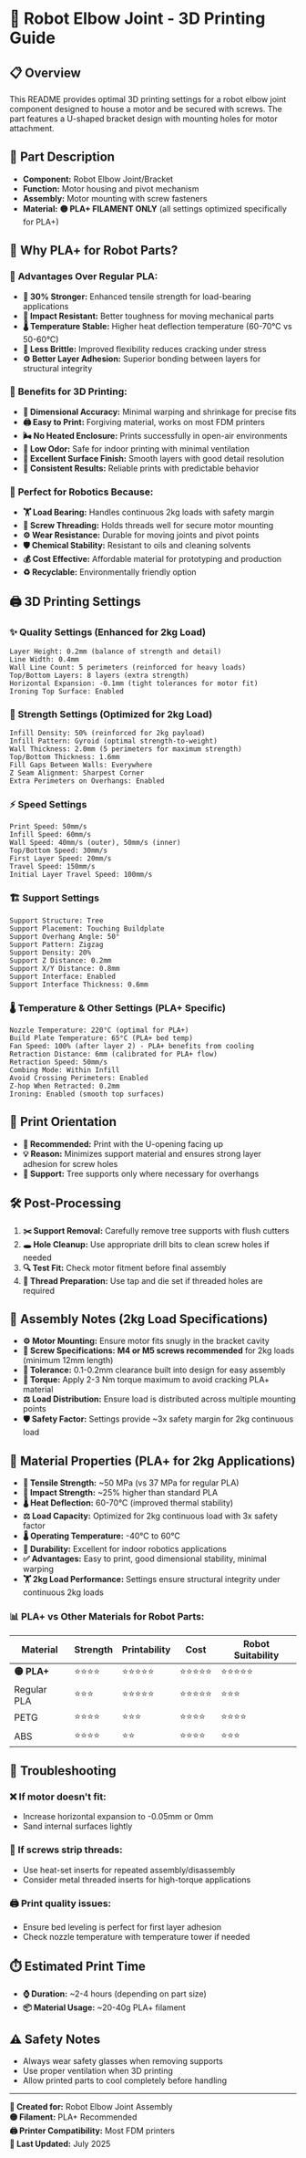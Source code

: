 # 🤖 Robot Elbow Joint - 3D Printing Guide

## 📋 Overview
This README provides optimal 3D printing settings for a robot elbow joint component designed to house a motor and be secured with screws. The part features a U-shaped bracket design with mounting holes for motor attachment.

## 🔧 Part Description
- **Component:** Robot Elbow Joint/Bracket
- **Function:** Motor housing and pivot mechanism
- **Assembly:** Motor mounting with screw fasteners
- **Material:** **🟡 PLA+ FILAMENT ONLY** (all settings optimized specifically for PLA+)

## 🌟 Why PLA+ for Robot Parts?

### 🚀 **Advantages Over Regular PLA:**
- **💪 30% Stronger:** Enhanced tensile strength for load-bearing applications
- **🔨 Impact Resistant:** Better toughness for moving mechanical parts
- **🌡️ Temperature Stable:** Higher heat deflection temperature (60-70°C vs 50-60°C)
- **🔧 Less Brittle:** Improved flexibility reduces cracking under stress
- **⚙️ Better Layer Adhesion:** Superior bonding between layers for structural integrity

### 🎯 **Benefits for 3D Printing:**
- **📏 Dimensional Accuracy:** Minimal warping and shrinkage for precise fits
- **🖨️ Easy to Print:** Forgiving material, works on most FDM printers
- **🌬️ No Heated Enclosure:** Prints successfully in open-air environments
- **💨 Low Odor:** Safe for indoor printing with minimal ventilation
- **🎨 Excellent Surface Finish:** Smooth layers with good detail resolution
- **🔄 Consistent Results:** Reliable prints with predictable behavior

### 🤖 **Perfect for Robotics Because:**
- **🏋️ Load Bearing:** Handles continuous 2kg loads with safety margin
- **🔩 Screw Threading:** Holds threads well for secure motor mounting
- **⚙️ Wear Resistance:** Durable for moving joints and pivot points
- **🛡️ Chemical Stability:** Resistant to oils and cleaning solvents
- **💰 Cost Effective:** Affordable material for prototyping and production
- **♻️ Recyclable:** Environmentally friendly option

## 🖨️ 3D Printing Settings

### ✨ Quality Settings (Enhanced for 2kg Load)
```
Layer Height: 0.2mm (balance of strength and detail)
Line Width: 0.4mm
Wall Line Count: 5 perimeters (reinforced for heavy loads)
Top/Bottom Layers: 8 layers (extra strength)
Horizontal Expansion: -0.1mm (tight tolerances for motor fit)
Ironing Top Surface: Enabled
```

### 💪 Strength Settings (Optimized for 2kg Load)
```
Infill Density: 50% (reinforced for 2kg payload)
Infill Pattern: Gyroid (optimal strength-to-weight)
Wall Thickness: 2.0mm (5 perimeters for maximum strength)
Top/Bottom Thickness: 1.6mm
Fill Gaps Between Walls: Everywhere
Z Seam Alignment: Sharpest Corner
Extra Perimeters on Overhangs: Enabled
```

### ⚡ Speed Settings
```
Print Speed: 50mm/s
Infill Speed: 60mm/s
Wall Speed: 40mm/s (outer), 50mm/s (inner)
Top/Bottom Speed: 30mm/s
First Layer Speed: 20mm/s
Travel Speed: 150mm/s
Initial Layer Travel Speed: 100mm/s
```

### 🏗️ Support Settings
```
Support Structure: Tree
Support Placement: Touching Buildplate
Support Overhang Angle: 50°
Support Pattern: Zigzag
Support Density: 20%
Support Z Distance: 0.2mm
Support X/Y Distance: 0.8mm
Support Interface: Enabled
Support Interface Thickness: 0.6mm
```

### 🌡️ Temperature & Other Settings (PLA+ Specific)
```
Nozzle Temperature: 220°C (optimal for PLA+)
Build Plate Temperature: 65°C (PLA+ bed temp)
Fan Speed: 100% (after layer 2) - PLA+ benefits from cooling
Retraction Distance: 6mm (calibrated for PLA+ flow)
Retraction Speed: 50mm/s
Combing Mode: Within Infill
Avoid Crossing Perimeters: Enabled
Z-hop When Retracted: 0.2mm
Ironing: Enabled (smooth top surfaces)
```

## 📐 Print Orientation
- **🔄 Recommended:** Print with the U-opening facing up
- **💡 Reason:** Minimizes support material and ensures strong layer adhesion for screw holes
- **🌳 Support:** Tree supports only where necessary for overhangs

## 🛠️ Post-Processing
1. **✂️ Support Removal:** Carefully remove tree supports with flush cutters
2. **🕳️ Hole Cleanup:** Use appropriate drill bits to clean screw holes if needed
3. **🔍 Test Fit:** Check motor fitment before final assembly
4. **🔧 Thread Preparation:** Use tap and die set if threaded holes are required

## 🔩 Assembly Notes (2kg Load Specifications)
- **⚙️ Motor Mounting:** Ensure motor fits snugly in the bracket cavity
- **🔩 Screw Specifications:** **M4 or M5 screws recommended** for 2kg loads (minimum 12mm length)
- **📏 Tolerance:** 0.1-0.2mm clearance built into design for easy assembly
- **🔧 Torque:** Apply 2-3 Nm torque maximum to avoid cracking PLA+ material
- **⚖️ Load Distribution:** Ensure load is distributed across multiple mounting points
- **🛡️ Safety Factor:** Settings provide ~3x safety margin for 2kg continuous load

## 🧪 Material Properties (PLA+ for 2kg Applications)
- **💪 Tensile Strength:** ~50 MPa (vs 37 MPa for regular PLA)
- **🔨 Impact Strength:** ~25% higher than standard PLA
- **🌡️ Heat Deflection:** 60-70°C (improved thermal stability)
- **⚖️ Load Capacity:** Optimized for 2kg continuous load with 3x safety factor
- **🌡️ Operating Temperature:** -40°C to 60°C
- **🔄 Durability:** Excellent for indoor robotics applications
- **✅ Advantages:** Easy to print, good dimensional stability, minimal warping
- **🏋️ 2kg Load Performance:** Settings ensure structural integrity under continuous 2kg loads

### 📊 **PLA+ vs Other Materials for Robot Parts:**
| Material | Strength | Printability | Cost | Robot Suitability |
|----------|----------|--------------|------|--------------------|
| **🟡 PLA+** | ⭐⭐⭐⭐ | ⭐⭐⭐⭐⭐ | ⭐⭐⭐⭐⭐ | ⭐⭐⭐⭐⭐ |
| Regular PLA | ⭐⭐⭐ | ⭐⭐⭐⭐⭐ | ⭐⭐⭐⭐⭐ | ⭐⭐⭐ |
| PETG | ⭐⭐⭐⭐ | ⭐⭐⭐ | ⭐⭐⭐⭐ | ⭐⭐⭐⭐ |
| ABS | ⭐⭐⭐⭐ | ⭐⭐ | ⭐⭐⭐⭐ | ⭐⭐⭐ |

## 🔧 Troubleshooting
### ❌ If motor doesn't fit:
- Increase horizontal expansion to -0.05mm or 0mm
- Sand internal surfaces lightly

### 🔩 If screws strip threads:
- Use heat-set inserts for repeated assembly/disassembly
- Consider metal threaded inserts for high-torque applications

### 🖨️ Print quality issues:
- Ensure bed leveling is perfect for first layer adhesion
- Check nozzle temperature with temperature tower if needed

## ⏱️ Estimated Print Time
- **⌚ Duration:** ~2-4 hours (depending on part size)
- **📦 Material Usage:** ~20-40g PLA+ filament

## ⚠️ Safety Notes
- Always wear safety glasses when removing supports
- Use proper ventilation when 3D printing
- Allow printed parts to cool completely before handling

---
**🎯 Created for:** Robot Elbow Joint Assembly  
**🟡 Filament:** PLA+ Recommended  
**🖨️ Printer Compatibility:** Most FDM printers  
**📅 Last Updated:** July 2025
